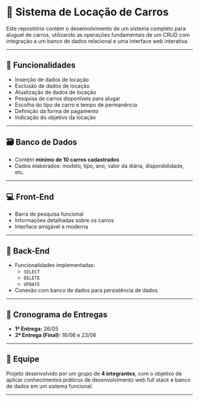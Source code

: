# 🚗 **Sistema de Locação de Carros**

Este repositório contém o desenvolvimento de um sistema completo para aluguel de carros, utilizando as operações fundamentais de um CRUD com integração a um banco de dados relacional e uma interface web interativa.

---

## 📌 **Funcionalidades**

- Inserção de dados de locação
- Exclusão de dados de locação
- Atualização de dados de locação
- Pesquisa de carros disponíveis para alugar
- Escolha do tipo de carro e tempo de permanência
- Definição da forma de pagamento
- Indicação do objetivo da locação

---

## 🗃️ **Banco de Dados**

- Contém **mínimo de 10 carros cadastrados**
- Dados elaborados: modelo, tipo, ano, valor da diária, disponibilidade, etc.

---

## 💻 **Front-End**

- Barra de pesquisa funcional
- Informações detalhadas sobre os carros
- Interface amigável e moderna

---

## 🔧 **Back-End**

- Funcionalidades implementadas:
  - `SELECT`
  - `DELETE`
  - `UPDATE`
- Conexão com banco de dados para persistência de dados

---

## 📅 **Cronograma de Entregas**

- **1ª Entrega:** 26/05  
- **2ª Entrega (Final):** 16/06 e 23/06

---

## 👥 **Equipe**

Projeto desenvolvido por um grupo de **4 integrantes**, com o objetivo de aplicar conhecimentos práticos de desenvolvimento web full stack e banco de dados em um sistema funcional.

---

